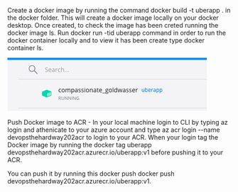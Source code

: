 Create a docker image by running the command docker build -t uberapp . in the docker folder. This will create a docker image locally on your docker desktop. Once created, to check the image has been creted running the docker image ls. Run docker run -tid uberapp command in order to run the docker container locally and to view it has been create type docker container ls. 

![](Docker/DockerRunning.png)

Push Docker image to ACR - In your local machine login to CLI by typing az login and athenicate to your azure account and type  az acr login --name devopsthehardway202acr to login to your ACR. When your login tag the Docker image by running the docker tag uberapp devopsthehardway202acr.azurecr.io/uberapp:v1 before pushing it to your ACR. 

You can push it by running this docker push docker push devopsthehardway202acr.azurecr.io/uberapp:v1.